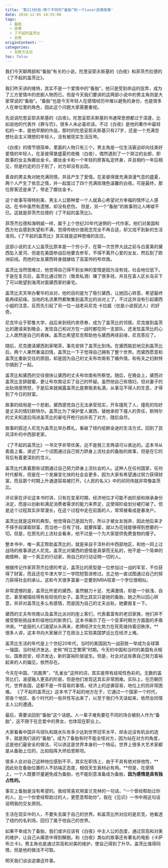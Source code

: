 ```yaml
---
title: '第213封信:两个不同的“备胎”和一个Loser逆袭故事'
date: 2018-12-05 18:55:08
tags:
  - 备胎
  - 逆袭
  - 了不起的盖茨比
  - 白夜
originContent: ''
categories:
  - 谷歌方法论
toc: false
---
```

我们今天聊两部和“备胎”有关的小说，陀思妥耶夫斯基的《白夜》和菲茨杰拉德的《了不起的盖茨比》。

我们昨天讲的维特，其实不是一个爱情中的“备胎”，他只是受到命运的捉弄，成为了三方爱情中的悲剧人物而已。但是今天我们要讲的这两部小说中的男主角则是大家常说的“备胎”。“备胎”也是今天年轻人在感情经历中难以避免的身份，也是很多人在单位里的角色，因此这个问题大家需要重视。

先说说陀思妥耶夫斯基的《白夜》。陀思妥耶夫斯基的书通常思想都过于深邃，比如说他的代表作《罪与罚》，很多人未必喜欢读。不过《白夜》是他的著作中最轻松的一本，是他早期的作品，那时的陀思妥耶夫斯基只有27岁，还是一个充满空想社会主义理想的年轻人，没有被现实生活压垮。<escape><!-- more --></escape>

《白夜》的情节很简单，里面的人物只有三个。男主角是一位生活窘迫却向往美好爱情的年轻人，在圣彼得堡盛夏的夜晚（白夜），偶然遇到了一个哭泣的女郎，即故事的女主角娜丝金卡。娜丝金卡和一个年轻的房客私定终身，并且相约一年后相见，但是约定的日子到了，对方却没有出现。

善良的男主角对她充满同情，并且产生了爱情。在圣彼得堡充满浪漫气息的盛夏，两个人产生了依恋之情，并一起度过了四个充满玫瑰色温馨的白夜。可是最终，那位房客还是来了，带走了娜丝金卡。

这个故事写得特别美，男主人公那种爱一个人就真心希望对方幸福的情怀让人感动。在书中虽然有遗憾，却没有悲伤。
但是，另一个“备胎”的故事则让人唏嘘不已。这就是菲茨杰拉德的《了不起的盖茨比》。

菲茨杰拉德和海明威一样，属于上个世纪20年代迷惘的一代作家。他们对美国和西方社会感到失望和不满，觉得传统价值观念完全不再合适，却又找不到新的生活准则。《了不起的盖茨比》其实就是这种思维的反应。

这部小说的主人公盖茨比原本是一个穷小子，在第一次世界大战之前与白富美的黛西坠入爱河，但是在美国参战后他要去参军，不得不离开心爱的女友，然后到了欧洲前线。而他的女友黛西转身就嫁给了高富帅的布坎南。

盖茨比当然很难过，他觉得自己得不到女神的爱情是因为没有钱，社会地位低下。于是在复员后，盖茨比通过努力（贩卖私酒）赚了很多钱，并且在富人区长岛买下了可以眺望到海湾对面黛西家的豪宅。

盖茨比天天举办奢华的派对，他的目的是为了吸引黛西，让她回心转意，希望最终能再续前缘。当地的名流果然都聚集到盖茨比的派对上了，不过这并没有引起黛西小姐的注意，反而先引起了另一位一战老兵尼克·卡拉威（也是小说叙述人）的好奇。

尼克毕业于耶鲁大学，战后来到纽约卖债券，成为了盖茨比的邻居。尼克接到盖茨比的邀请来到晚会，发现自己和对方在一战时都在同一支部队，还发现盖茨比的心上人居然是自己的表妹。盖茨比希望尼克帮助他与黛西再续前缘，尼克答应了。

随后，尼克邀请黛西到家喝茶，事先安排了盖茨比到场。在黛西尴尬地见到盖茨比后，两个人果然重温旧情，盖茨比一下子觉得自己拥有了整个世界。而黛西愿意和盖茨比重新交往的原因，却是因为自己的丈夫布坎南有了婚外情，和有夫之妇默特尔搞到了一起。

盖茨比和黛西的交往很快让黛西的丈夫布坎南有所察觉。随后，在晚会上，黛西对盖茨比言辞甜蜜，更让布坎南证实了自己的怀疑。虽然他自己有情妇，但对妻子的出轨倍感愤怒，于是后来就揭露盖茨比是靠贩卖私酒，从事见不得人的生意，才得到了今日的财富。

故事的结局是一个悲剧，黛西感觉自己无法承受现实，开车撞死了人，撞死的恰好是丈夫的情妇默特尔。盖茨比为了保护爱人黛西，替她承担下撞人的责任，默特尔的丈夫知道后闯进盖茨比的豪宅开枪行凶杀死了对方，随后自尽。

故事的叙述人尼克为盖茨比举办葬礼，看破了纽约纸醉金迷的生活方式，回到了民风淳朴的中西部老家。

《了不起的盖茨比》一书文字非常优美，远不是我三言两语可以表达的。这本书从表面上看，讲述了一个试图通过自己努力跻身上流社会的备胎的故事，但是在它的背后有着更深刻的含义。

盖茨比代表着那些试图通过自己努力跻身上流社会的人。这种人在任何国家，任何时代都有，但是在一个发展变化快的社会会更多，因为大家有希望通过努力获得财富，而且那个时期上升通道容易被打开。《人民的名义》中的祁同伟就非常像盖茨比。

评论家在评论这本书时讲，只有在变革时期，经济地位才可能不由阶层和继承身份决定，而是以创新和满足消费者需求的能力来界定，这使得阶级划分被打破了。但是这个过程其实非常漫长，在这个过程中走在前面的人，常常被看成是暴发户。

盖茨比就是这样的典型。他觉得自己是因为穷，所以才被女友抛弃，因此他后来才不择手段谋取财富，而当他一旦有了钱，就要挥霍，就以为花钱能够得到想要的一切。但是，在原先的上流社会看来，他不过是一个为大家提供免费食物的傻子。

整本书中，唯一真正帮助盖茨比的，就是来自于淳朴的中西部地区，和他一同上过战场的故事讲述人尼克。盖茨比对黛西的感情是真挚而无私的，他不是一个简单的痴情种，是一个真正的行动家，用自己的行动证明一切的人。

根据传记作家菲茨杰拉德的考证，盖茨比的原型是一位参加过一战的军官，不仅获得了财富，而且还在牛津大学三一学院短暂进修过。总之他一直试图通过自己的努力获得社会的承认。这和今天很多富豪一定要到MBA班拿一个学位很相似。

非常遗憾的是，盖茨比所爱的黛西，虽然魅力十足、充满激情，却是一个肤浅、自恋，甚至被描绘得有些轻佻的女子。盖茨比其实只是她的备胎，她之所以回心转意，并非对盖茨比多么有感情，而是因为自己的丈夫出轨，她要报复一下。

黛西的丈夫布坎南以及盖茨比派对的座上客们，代表着富有的老旧家族，他们并不接受那些挑战本阶级地位的新贵们。这本书揭示了在一个变革时期方方面面的矛盾冲突。**底层的人们渴望从头再来，老牌经济文化势力在死死维持着旧秩序。**很多人讲，这本书向大家展示了在政治上实现美国梦远比在经济上难。

盖茨比生活的年代是上个世纪20年代，当时的美国因为一战获胜一举成为全球第一强国，当时经济发达，史称“柯立芝繁荣”时期。今天的中国和当时的美国有点相似，国泰民安，经济发达，新的富裕阶层诞生。但是，社会对这些靠自己努力富裕起来的人的偏见，依然存在。

今天在中国，“凤凰男”，“孔雀女”这样的词，其实是带有歧视性色彩的。无数的盖茨比们，渴望融入更高的阶层，但是他们发现这其实非常困难。实际上，在历朝历代，世界各国，这都不是一件容易的事情，经济上的逆袭容易，地位上的则非常困难。
《了不起的盖茨比》这本书了不起的地方在于，它通过一个国家一个时代，把各个地区、各个时代的一些共性写出来了，以至于我们今天读起来，依然会同情主人公的遭遇。

最后，需要谈回到“备胎”这个话题。人一辈子难免要在不同的场合被别人作为“备胎”，这不限于在恋爱中的男女，也体现在职业上。

大家看看中国乒乓球队和跳水队有多少达到世界冠军水平、却永远没有机会的选手，就是我们说的“备胎”。成为了备胎有时不能全怪对方，因为站在对方的角度，这是他们最安全的做法，可以讲这是世界本身的一个特征。世界上很多大艺术家都是从备胎上位的，比如指挥大师伯恩斯坦。

很多人会对自己这种地位感到不平，其实在职场上，由于不具有绝对排他性，**因此处在备胎位置的人不妨端正态度，相信天生我材必有用。**但是，在感情上，一个人既要尽量避免成为备胎，也不能刻意准备成为备胎，**因为感情是具有独占性的。**

事实上备胎是没有希望的。我经常喜欢用富兰克林的一句话，“一个曾经帮助过你的人，比一个你曾经帮助过的人，更愿意帮助你”。我在《见识》一书中用这句话说明我的交友原则。

生活在现实中的人，不要失去属于自己的世界。和盖茨比所对应的是尼克，他看透了纽约的名利场，回归了属于他自己的世界。

如果不幸成为了备胎，我们或许应该有《白夜》中主人公的态度，通过崇高和对美的维护，让自己从痛苦中得到解脱。和《白夜》类似的故事还有著名的电影《卡萨布兰卡》，男主角也是通过崇高和对美的维护，使自己得到了升华。盖茨比值得同情，但是他的做法不可取。

明天我们谈谈逆袭这件事。